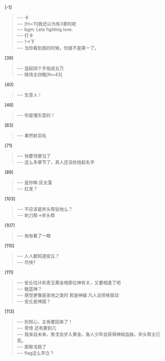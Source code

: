 
[-1] 
>--- 卡<br>
>--- [fn=11]我还以为有3章的呢<br>
>--- bgm: Lets fighting love.<br>
>--- 打卡<br>
>--- 1→下<br>
>--- 当你看到我的时候，你就不是第一了。<br>

[39] 
>--- 竖起四个手指说五万<br>
>--- 陪场主四晚[fn=43]<br>

[40] 
>--- 生意人！<br>

[46] 
>--- 你是懂生意的！<br>

[63] 
>--- 果然射羽毛<br>

[71] 
>--- 快要领便当了<br>
>--- 这么多章节了，真人还没给他起名字<br>

[89] 
>--- 是你嘛
灰太藻<br>
>--- 红发？<br>

[103] 
>--- 不应该是斧头帮驻地么？<br>
>--- 刺刀帮→斧头帮<br>

[107] 
>--- 匆匆看了一眼<br>

[110] 
>--- 人人都知道安丘？<br>
>--- 尽快?<br>

[111] 
>--- 安丘估计和青玉黄金棺那位神有关，又要相逢了吧<br>
>--- 魅蓝神？<br>
>--- 感觉更像是圣地之类的
若是神器
凡人没资格驱动<br>
>--- 安丘是神国？<br>

[113] 
>--- 别担心，主角要回来了！<br>
>--- 奇怪 还有要到几<br>
>--- 我来自未来，鬃戈会步入黄金。鱼人少年会获得神级血脉。斧头帮主已死。<br>
>--- 那鬃戈稳了<br>
>--- flag这么早立？<br>
